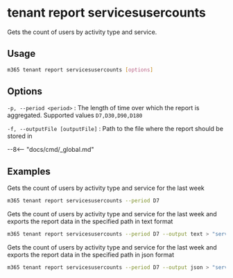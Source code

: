 # tenant report servicesusercounts

Gets the count of users by activity type and service.

## Usage

```sh
m365 tenant report servicesusercounts [options]
```

## Options

`-p, --period <period>`
: The length of time over which the report is aggregated. Supported values `D7,D30,D90,D180`

`-f, --outputFile [outputFile]`
: Path to the file where the report should be stored in

--8<-- "docs/cmd/_global.md"

## Examples

Gets the count of users by activity type and service for the last week

```sh
m365 tenant report servicesusercounts --period D7
```

Gets the count of users by activity type and service for the last week and exports the report data in the specified path in text format

```sh
m365 tenant report servicesusercounts --period D7 --output text > "servicesusercounts.txt"
```

Gets the count of users by activity type and service for the last week and exports the report data in the specified path in json format

```sh
m365 tenant report servicesusercounts --period D7 --output json > "servicesusercounts.json"
```
